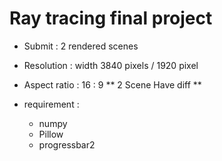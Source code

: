 # Ray tracing final project

- Submit : 2 rendered scenes
- Resolution : width 3840 pixels / 1920 pixel
- Aspect ratio : 16 : 9
** 2 Scene Have diff **

 - requirement : 
    - numpy
    - Pillow
    - progressbar2
